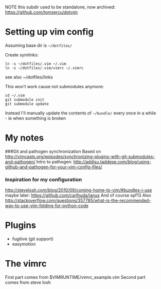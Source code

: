 NOTE this subdir used to be standalone, now archived: https://github.com/tomsercu/dotvim

Setting up vim config
=====================
Assuming base dir is `~/dotfiles/`

Create symlinks:

    ln -s ~/dotfiles/.vim ~/.vim
    ln -s ~/dotfiles/.vim/vimrc ~/.vimrc

see also ~/dotfiles/links

This won't work cause not submodules anymore:

    cd ~/.vim
    git submodule init
    git submodule update

Instead I'll manually update the contents of `~/bundle/` every once in a while - ie when something is broken

My notes
========
###Git and pathogen synchronization
Based on http://vimcasts.org/episodes/synchronizing-plugins-with-git-submodules-and-pathogen/ 
Intro to pathogen: http://addisu.taddese.com/blog/using-github-and-pathogen-for-your-vim-config-files/

### Inspiration for my configuration
http://stevelosh.com/blog/2010/09/coming-home-to-vim/#bundles-i-use
maybe later: https://github.com/carlhuda/janus
And of course spf13
Also http://stackoverflow.com/questions/357785/what-is-the-recommended-way-to-use-vim-folding-for-python-code

Plugins
=======
+ fugitive (git support)
+ easymotion

The vimrc
========
First part comes from $VIMRUNTIME/vimrc\_example.vim
Second part comes from steve losh



